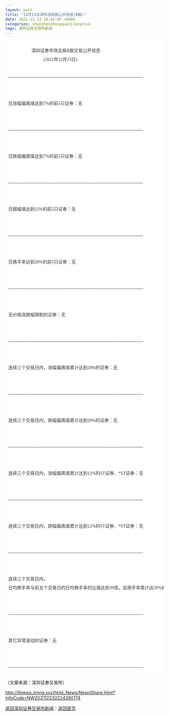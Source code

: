 ```yaml
---
layout: post
title: "12月23日深市活跃股公开信息(B股)"
date: 2021-12-23 16:42:05 +0800
categories: shenzhenzhengquanjiaoyisuo
tags: 深圳证券交易所新闻
---
```

<pre class="content-text" style="box-sizing:border-box;overflow:auto;line-height:2em;color:#333333;font-family:宋体;padding:20px 9.5px 9.5px;word-break:break-all;overflow-wrap:break-word;background:0px 0px #ffffff;border:none;border-radius:4px;margin-top:0px;margin-bottom:10px;">                     深圳证券市场主板B股交易公开信息
                                (2021年12月23日)

--------------------------------------------------------------------------------------------


日涨幅偏离值达到7%的前5只证券：无


--------------------------------------------------------------------------------------------


日跌幅偏离值达到7%的前5只证券：无


--------------------------------------------------------------------------------------------


日振幅值达到15%的前5只证券：无


--------------------------------------------------------------------------------------------


日换手率达到20%的前5只证券：无


--------------------------------------------------------------------------------------------


无价格涨跌幅限制的证券：无


--------------------------------------------------------------------------------------------


连续三个交易日内，涨幅偏离值累计达到20%的证券：无


--------------------------------------------------------------------------------------------


连续三个交易日内，跌幅偏离值累计达到20%的证券：无


--------------------------------------------------------------------------------------------


连续三个交易日内，涨幅偏离值累计达到12%的ST证券、*ST证券：无


--------------------------------------------------------------------------------------------


连续三个交易日内，跌幅偏离值累计达到12%的ST证券、*ST证券：无


--------------------------------------------------------------------------------------------


连续三个交易日内，
日均换手率与前五个交易日的日均换手率的比值达到30倍，且换手率累计达20%的证券：无


--------------------------------------------------------------------------------------------


其它异常波动的证券：无


--------------------------------------------------------------------------------------------</pre><p class="em_media">（文章来源：深圳证券交易所）</p>

<http://finews.zning.xyz/html_News/NewsShare.html?infoCode=NW202112232224280174>

[返回深圳证券交易所新闻](//finews.withounder.com/category/shenzhenzhengquanjiaoyisuo.html)｜[返回首页](//finews.withounder.com/)